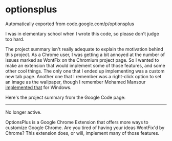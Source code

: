 # optionsplus
Automatically exported from code.google.com/p/optionsplus

I was in elementary school when I wrote this code, so please don't judge too hard.

The project summary isn't really adequate to explain the motivation behind this project. As a Chrome user, 
I was getting a bit annoyed at the number of issues marked as WontFix on the Chromium project page. So
I wanted to make an extension that would implement some of those features, and some other cool things.
The only one that I ended up implementing was a custom new tab page. Another one that I remember was 
a right-click option to set an image as the wallpaper, though I remember Mohamed Mansour
[implemented that](https://github.com/mohamedmansour/set-wallpaper-extension) for Windows.

Here's the project summary from the Google Code page:

---

No longer active.


OptionsPlus is a Google Chrome Extension that offers more ways to customize Google Chrome. Are you tired of 
having your ideas WontFix'd by Chrome? This extension does, or will, implement many of those features.
